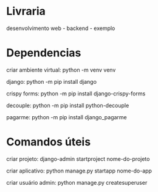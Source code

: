 # Livraria
desenvolvimento web - backend - exemplo


# Dependencias 

criar ambiente virtual: python -m venv venv

django: python -m pip install django

crispy forms: python -m pip install django-crispy-forms

decouple: python -m pip install python-decouple

pagarme: python -m pip install django_pagarme


# Comandos úteis

criar projeto: django-admin startproject nome-do-projeto

criar aplicativo: python manage.py startapp nome-do-app

criar usuário admin: python manage.py createsuperuser 
